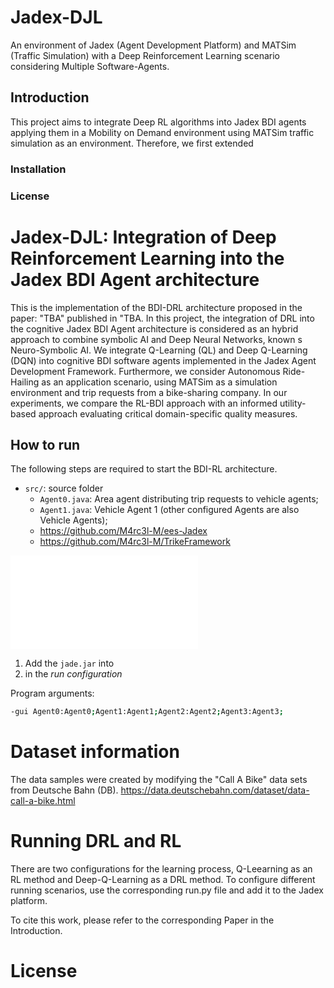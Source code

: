 # Jadex-DJL
An environment of Jadex (Agent Development Platform) and MATSim (Traffic Simulation) with a Deep Reinforcement Learning scenario considering Multiple Software-Agents.


## Introduction 

This project aims to integrate Deep RL algorithms into Jadex BDI agents applying them in a Mobility on Demand environment using MATSim traffic simulation as an environment. Therefore, we first extended 

### Installation

### License

# Jadex-DJL: Integration of Deep Reinforcement Learning into the Jadex BDI Agent architecture
This is the implementation of the BDI-DRL architecture proposed in the paper: "TBA" published in "TBA. In this project, the integration of DRL into the cognitive Jadex BDI Agent architecture is considered as an hybrid approach to combine symbolic AI and Deep Neural Networks, known s Neuro-Symbolic AI. We integrate Q-Learning (QL) and Deep Q-Learning (DQN) into cognitive BDI software agents implemented in the Jadex Agent Development Framework. Furthermore, we consider Autonomous Ride-Hailing as an application scenario, using MATSim as a simulation environment and trip requests from a bike-sharing company. In our experiments, we compare the RL-BDI approach with an informed utility-based approach evaluating critical domain-specific quality measures.


## How to run

The following steps are required to start the BDI-RL architecture.




- `src/`: source folder 
  - `Agent0.java`: Area agent distributing trip requests to vehicle agents;
  - `Agent1.java`: Vehicle Agent 1 (other configured Agents are also Vehicle Agents);
  - https://github.com/M4rc3l-M/ees-Jadex
  - https://github.com/M4rc3l-M/TrikeFramework

![BDI architecture](TrikeAgent_abstract.pdf)



1. Add the `jade.jar` into 
2.  in the *run configuration*

Program arguments:
```bash
-gui Agent0:Agent0;Agent1:Agent1;Agent2:Agent2;Agent3:Agent3;
```


# Dataset information

The data samples were created by modifying the "Call A Bike" data sets from Deutsche Bahn (DB).
https://data.deutschebahn.com/dataset/data-call-a-bike.html 


# Running DRL and RL 

There are two configurations for the learning process, Q-Leearning as an RL method and Deep-Q-Learning as a DRL method. 
To configure different running scenarios, use the corresponding run.py file and add it to the Jadex platform.



To cite this work, please refer to the corresponding Paper in the Introduction.

# License
